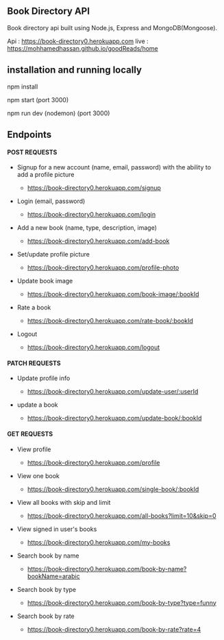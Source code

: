 <h2>Book Directory API</h2>

Book directory api built using Node.js, Express and MongoDB(Mongoose).

Api : https://book-directory0.herokuapp.com
live : https://mohhamedhassan.github.io/goodReads/home

<h2>installation and running locally</h2>

npm install

npm start (port 3000)

npm run dev (nodemon) (port 3000)

<h2>Endpoints</h2>

<h4>POST REQUESTS</h4>

- Signup for a new account (name, email, password) with the ability to add a profile picture
  - https://book-directory0.herokuapp.com/signup

- Login (email, password)
  - https://book-directory0.herokuapp.com/login

- Add a new book (name, type, description, image)
  - https://book-directory0.herokuapp.com/add-book

- Set/update profile picture
  - https://book-directory0.herokuapp.com/profile-photo

- Update book image
  - https://book-directory0.herokuapp.com/book-image/:bookId

- Rate a book
  - https://book-directory0.herokuapp.com/rate-book/:bookId

- Logout
  - https://book-directory0.herokuapp.com/logout

<h4>PATCH REQUESTS</h4>

- Update profile info
  - https://book-directory0.herokuapp.com/update-user/:userId

- update a book
  - https://book-directory0.herokuapp.com/update-book/:bookId

<h4>GET REQUESTS</h4>

- View profile
  - https://book-directory0.herokuapp.com/profile

- View one book
  - https://book-directory0.herokuapp.com/single-book/:bookId

- View all books with skip and limit
  - https://book-directory0.herokuapp.com/all-books?limit=10&skip=0

- View signed in user's books
  - https://book-directory0.herokuapp.com/my-books

- Search book by name
  - https://book-directory0.herokuapp.com/book-by-name?bookName=arabic

- Search book by type
  - https://book-directory0.herokuapp.com/book-by-type?type=funny

- Search book by rate
  - https://book-directory0.herokuapp.com/book-by-rate?rate=4
